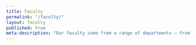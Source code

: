 ```yaml
---
title: Faculty
permalink: "/faculty/"
layout: faculty
published: true
meta-description: "Our faculty come from a range of departments — from English to history — to provide you with a  \twell-rounded, interdisciplinary education."
---
```

